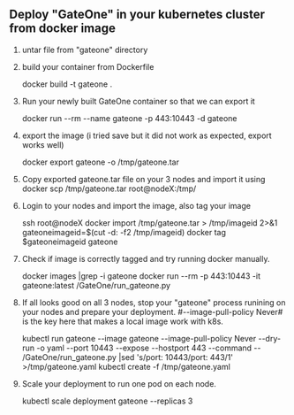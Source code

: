 ## Deploy "GateOne" in your kubernetes cluster from docker image
1) untar file from "gateone" directory
2) build your container from Dockerfile
      
      docker build -t gateone .
3) Run your newly built GateOne container so that we can export it

      docker run --rm --name gateone -p 443:10443 -d gateone 
      
4) export the image (i tried save but it did not work as expected, export works well)

      docker export gateone -o /tmp/gateone.tar

5) Copy exported gateone.tar file on your 3 nodes and import it using docker 
      scp /tmp/gateone.tar root@nodeX:/tmp/

6) Login to your nodes and import the image, also tag your image

      ssh root@nodeX
      docker import /tmp/gateone.tar > /tmp/imageid 2>&1
      gateoneimageid=$(cut -d: -f2 /tmp/imageid)
      docker tag $gateoneimageid gateone

7) Check if image is correctly tagged and try running docker manually.

      docker images |grep -i gateone
      docker run --rm  -p 443:10443 -it gateone:latest /GateOne/run_gateone.py

8) If all looks good on all 3 nodes, stop your "gateone" process runining on your nodes and prepare your deployment.
   #--image-pull-policy Never# is the key here that makes a local image work with k8s.

      kubectl run gateone --image gateone --image-pull-policy Never --dry-run -o yaml --port 10443 --expose --hostport 443 --command -- /GateOne/run_gateone.py |sed 's/port: 10443/port: 443/1' >/tmp/gateone.yaml
      kubectl create -f /tmp/gateone.yaml

9) Scale your deployment to run one pod on each node.

     kubectl scale deployment gateone --replicas 3
      
      
      
